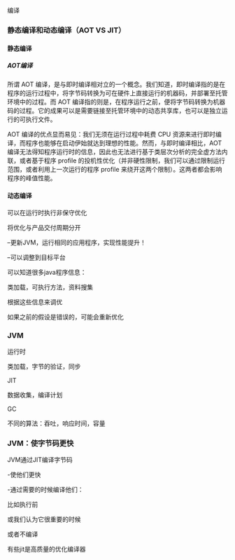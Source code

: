 编译

### 静态编译和动态编译（AOT   VS  JIT）

#### 静态编译

##### AOT编译

所谓 AOT 编译，是与即时编译相对立的一个概念。我们知道，即时编译指的是在程序的运行过程中，将字节码转换为可在硬件上直接运行的机器码，并部署至托管环境中的过程。而 AOT 编译指的则是，在程序运行之前，便将字节码转换为机器码的过程。它的成果可以是需要链接至托管环境中的动态共享库，也可以是独立运行的可执行文件。

AOT 编译的优点显而易见：我们无须在运行过程中耗费 CPU 资源来进行即时编译，而程序也能够在启动伊始就达到理想的性能。然而，与即时编译相比，AOT 编译无法得知程序运行时的信息，因此也无法进行基于类层次分析的完全虚方法内联，或者基于程序 profile 的投机性优化（并非硬性限制，我们可以通过限制运行范围，或者利用上一次运行的程序 profile 来绕开这两个限制）。这两者都会影响程序的峰值性能。

#### 动态编译

可以在运行时执行非保守优化

将优化与产品交付周期分开

–更新JVM，运行相同的应用程序，实现性能提升！

–可以调整到目标平台

可以知道很多java程序信息：

类加载，可执行方法，资料搜集

根据这些信息来调优

如果之前的假设是错误的，可能会重新优化

### JVM

运行时

类加载，字节的验证，同步

JIT

数据收集，编译计划

GC

不同的算法：吞吐，响应时间，容量

### JVM：使字节码更快

JVM通过JIT编译字节码

-使他们更快

-通过需要的时候编译他们：

  比如执行前

 或我们认为它很重要的时候

或者不编译

有些jit是高质量的优化编译器





